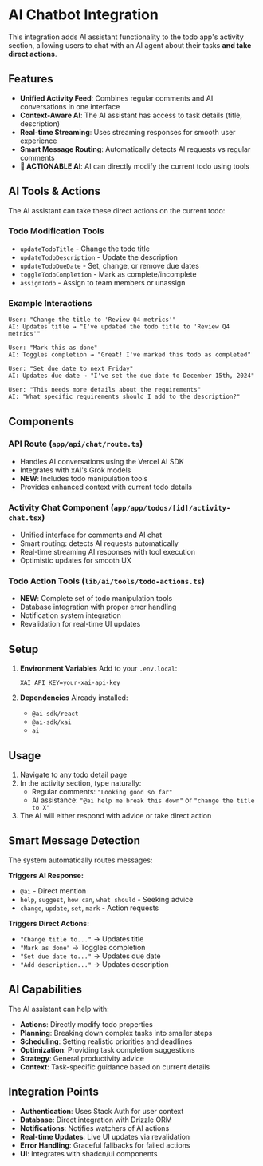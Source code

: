 # AI Chatbot Integration

This integration adds AI assistant functionality to the todo app's activity section, allowing users to chat with an AI agent about their tasks **and take direct actions**.

## Features

- **Unified Activity Feed**: Combines regular comments and AI conversations in one interface
- **Context-Aware AI**: The AI assistant has access to task details (title, description)
- **Real-time Streaming**: Uses streaming responses for smooth user experience
- **Smart Message Routing**: Automatically detects AI requests vs regular comments
- **🚀 ACTIONABLE AI**: AI can directly modify the current todo using tools

## AI Tools & Actions

The AI assistant can take these direct actions on the current todo:

### **Todo Modification Tools**

- `updateTodoTitle` - Change the todo title
- `updateTodoDescription` - Update the description
- `updateTodoDueDate` - Set, change, or remove due dates
- `toggleTodoCompletion` - Mark as complete/incomplete
- `assignTodo` - Assign to team members or unassign

### **Example Interactions**

```
User: "Change the title to 'Review Q4 metrics'"
AI: Updates title → "I've updated the todo title to 'Review Q4 metrics'"

User: "Mark this as done"
AI: Toggles completion → "Great! I've marked this todo as completed"

User: "Set due date to next Friday"
AI: Updates due date → "I've set the due date to December 15th, 2024"

User: "This needs more details about the requirements"
AI: "What specific requirements should I add to the description?"
```

## Components

### API Route (`app/api/chat/route.ts`)

- Handles AI conversations using the Vercel AI SDK
- Integrates with xAI's Grok models
- **NEW**: Includes todo manipulation tools
- Provides enhanced context with current todo details

### Activity Chat Component (`app/app/todos/[id]/activity-chat.tsx`)

- Unified interface for comments and AI chat
- Smart routing: detects AI requests automatically
- Real-time streaming AI responses with tool execution
- Optimistic updates for smooth UX

### Todo Action Tools (`lib/ai/tools/todo-actions.ts`)

- **NEW**: Complete set of todo manipulation tools
- Database integration with proper error handling
- Notification system integration
- Revalidation for real-time UI updates

## Setup

1. **Environment Variables**
   Add to your `.env.local`:

   ```
   XAI_API_KEY=your-xai-api-key
   ```

2. **Dependencies**
   Already installed:
   - `@ai-sdk/react`
   - `@ai-sdk/xai`
   - `ai`

## Usage

1. Navigate to any todo detail page
2. In the activity section, type naturally:
   - Regular comments: `"Looking good so far"`
   - AI assistance: `"@ai help me break this down"` or `"change the title to X"`
3. The AI will either respond with advice or take direct action

## Smart Message Detection

The system automatically routes messages:

**Triggers AI Response:**

- `@ai` - Direct mention
- `help`, `suggest`, `how can`, `what should` - Seeking advice
- `change`, `update`, `set`, `mark` - Action requests

**Triggers Direct Actions:**

- `"Change title to..."` → Updates title
- `"Mark as done"` → Toggles completion
- `"Set due date to..."` → Updates due date
- `"Add description..."` → Updates description

## AI Capabilities

The AI assistant can help with:

- **Actions**: Directly modify todo properties
- **Planning**: Breaking down complex tasks into smaller steps
- **Scheduling**: Setting realistic priorities and deadlines
- **Optimization**: Providing task completion suggestions
- **Strategy**: General productivity advice
- **Context**: Task-specific guidance based on current details

## Integration Points

- **Authentication**: Uses Stack Auth for user context
- **Database**: Direct integration with Drizzle ORM
- **Notifications**: Notifies watchers of AI actions
- **Real-time Updates**: Live UI updates via revalidation
- **Error Handling**: Graceful fallbacks for failed actions
- **UI**: Integrates with shadcn/ui components
